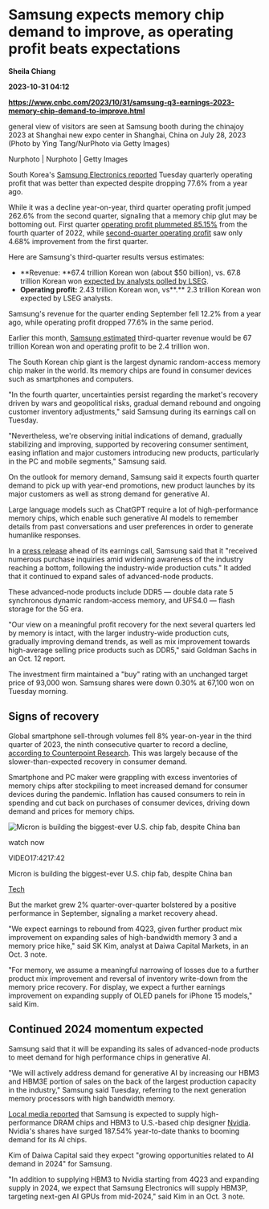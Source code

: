 # Samsung expects memory chip demand to improve, as operating profit beats expectations
**Sheila Chiang**

**2023-10-31 04:12**

**https://www.cnbc.com/2023/10/31/samsung-q3-earnings-2023-memory-chip-demand-to-improve.html**

general view of visitors are seen at Samsung booth during the chinajoy 2023 at Shanghai new expo center in Shanghai, China on July 28, 2023 (Photo by Ying Tang/NurPhoto via Getty Images)

Nurphoto | Nurphoto | Getty Images

South Korea's [Samsung Electronics reported](https://images.samsung.com/is/content/samsung/assets/global/ir/docs/2023_3Q_conference_eng_01.pdf) Tuesday quarterly operating profit that was better than expected despite dropping 77.6% from a year ago.

While it was a decline year-on-year, third quarter operating profit jumped 262.6% from the second quarter, signaling that a memory chip glut may be bottoming out. First quarter [operating profit plummeted 85.15%](https://images.samsung.com/is/content/samsung/assets/global/ir/docs/2023_1Q_conference_eng.pdf) from the fourth quarter of 2022, while [second-quarter operating profit](https://images.samsung.com/is/content/samsung/assets/global/ir/docs/2023_2Q_conference_eng.pdf) saw only 4.68% improvement from the first quarter.

Here are Samsung's third-quarter results versus estimates:

*   **Revenue: **67.4 trillion Korean won (about $50 billion), vs. 67.8 trillion Korean won [expected by analysts polled by LSEG](https://www.cnbc.com/2023/10/10/samsung-earnings-preview-q3-2023-chip-losses-weigh-on-profit.html).
*   **Operating profit:** 2.43 trillion Korean won, vs**.** 2.3 trillion Korean won expected by LSEG analysts.

Samsung's revenue for the quarter ending September fell 12.2% from a year ago, while operating profit dropped 77.6% in the same period.

Earlier this month, [Samsung estimated](https://www.cnbc.com/2023/10/11/samsung-electronics-expects-third-quarter-profit-to-plunge-78percent.html) third-quarter revenue would be 67 trillion Korean won and operating profit to be 2.4 trillion won.

The South Korean chip giant is the largest dynamic random-access memory chip maker in the world. Its memory chips are found in consumer devices such as smartphones and computers.

"In the fourth quarter, uncertainties persist regarding the market's recovery driven by wars and geopolitical risks, gradual demand rebound and ongoing customer inventory adjustments," said Samsung during its earnings call on Tuesday.

"Nevertheless, we're observing initial indications of demand, gradually stabilizing and improving, supported by recovering consumer sentiment, easing inflation and major customers introducing new products, particularly in the PC and mobile segments," Samsung said.

On the outlook for memory demand, Samsung said it expects fourth quarter demand to pick up with year-end promotions, new product launches by its major customers as well as strong demand for generative AI.

Large language models such as ChatGPT require a lot of high-performance memory chips, which enable such generative AI models to remember details from past conversations and user preferences in order to generate humanlike responses.

In a [press release](https://images.samsung.com/is/content/samsung/assets/global/ir/docs/2023_3Q_conference_eng_01.pdf) ahead of its earnings call, Samsung said that it "received numerous purchase inquiries amid widening awareness of the industry reaching a bottom, following the industry-wide production cuts." It added that it continued to expand sales of advanced-node products.

These advanced-node products include DDR5 — double data rate 5 synchronous dynamic random-access memory, and UFS4.0 — flash storage for the 5G era.

"Our view on a meaningful profit recovery for the next several quarters led by memory is intact, with the larger industry-wide production cuts, gradually improving demand trends, as well as mix improvement towards high-average selling price products such as DDR5," said Goldman Sachs in an Oct. 12 report.

The investment firm maintained a "buy" rating with an unchanged target price of 93,000 won. Samsung shares were down 0.30% at 67,100 won on Tuesday morning.

Signs of recovery
-----------------

Global smartphone sell-through volumes fell 8% year-on-year in the third quarter of 2023, the ninth consecutive quarter to record a decline, [according to Counterpoint Research](https://www.counterpointresearch.com/insights/global-smartphone-market-reaches-its-lowest-q3-levels-in-a-decade-apples-share-at-16/). This was largely because of the slower-than-expected recovery in consumer demand.

Smartphone and PC maker were grappling with excess inventories of memory chips after stockpiling to meet increased demand for consumer devices during the pandemic. Inflation has caused consumers to rein in spending and cut back on purchases of consumer devices, driving down demand and prices for memory chips.

![Micron is building the biggest-ever U.S. chip fab, despite China ban](https://image.cnbcfm.com/api/v1/image/107321162-1697846407977-MicronThumb2.jpg?v=1698062342&w=750&h=422&vtcrop=y)

watch now

VIDEO17:4217:42

Micron is building the biggest-ever U.S. chip fab, despite China ban

[Tech](https://www.cnbc.com/technology/)

But the market grew 2% quarter-over-quarter bolstered by a positive performance in September, signaling a market recovery ahead.

"We expect earnings to rebound from 4Q23, given further product mix improvement on expanding sales of high-bandwidth memory 3 and a memory price hike," said SK Kim, analyst at Daiwa Capital Markets, in an Oct. 3 note.

"For memory, we assume a meaningful narrowing of losses due to a further product mix improvement and reversal of inventory write-down from the memory price recovery. For display, we expect a further earnings improvement on expanding supply of OLED panels for iPhone 15 models," said Kim.

Continued 2024 momentum expected
--------------------------------

Samsung said that it will be expanding its sales of advanced-node products to meet demand for high performance chips in generative AI.

"We will actively address demand for generative AI by increasing our HBM3 and HBM3E portion of sales on the back of the largest production capacity in the industry," Samsung said Tuesday, referring to the next generation memory processors with high bandwidth memory.

[Local media reported](https://www.kedglobal.com/korean-chipmakers/newsView/ked202309010016) that Samsung is expected to supply high-performance DRAM chips and HBM3 to U.S.-based chip designer [Nvidia](https://www.cnbc.com/quotes/NVDA/). Nvidia's shares have surged 187.54% year-to-date thanks to booming demand for its AI chips.

Kim of Daiwa Capital said they expect "growing opportunities related to AI demand in 2024" for Samsung.

"In addition to supplying HBM3 to Nvidia starting from 4Q23 and expanding supply in 2024, we expect that Samsung Electronics will supply HBM3P, targeting next-gen AI GPUs from mid-2024," said Kim in an Oct. 3 note.